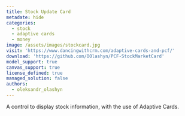 ```yaml
---
title: Stock Update Card
metadate: hide
categories:
  - stock
  - adaptive cards
  - money
image: /assets/images/stockcard.jpg
visit: 'https://www.dancingwithcrm.com/adaptive-cards-and-pcf/'
download: 'https://github.com/OOlashyn/PCF-StockMarketCard'
model_support: true
canvas_support: true
license_defined: true
managed_solution: false
authors:
  - oleksandr_olashyn
---
```


A control to display stock information, with the use of Adaptive Cards.
